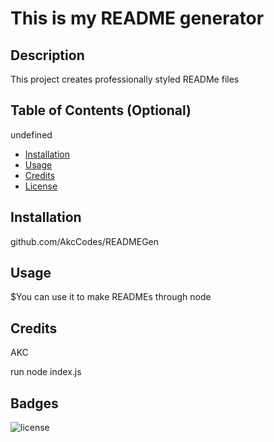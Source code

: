 # This is my README generator

## Description

This project creates professionally styled READMe files

## Table of Contents (Optional)

undefined

- [Installation](#installation)
- [Usage](#usage)
- [Credits](#credits)
- [License](#license)

## Installation

github.com/AkcCodes/READMEGen

## Usage

$You can use it to make READMEs through node

## Credits

AKC

run node index.js

## Badges

![license](https://img.shields.io/badge/License-MIT-blue.svg)

